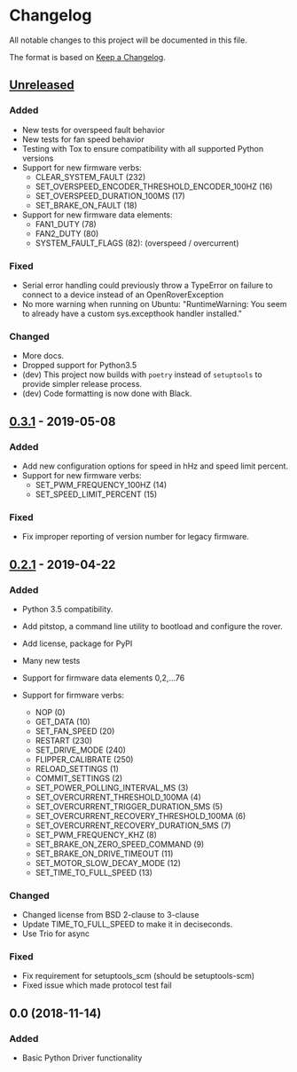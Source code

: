 # Changelog

All notable changes to this project will be documented in this file.

The format is based on [Keep a Changelog](https://keepachangelog.com/en/1.0.0/).

## [Unreleased][unreleased]

### Added

- New tests for overspeed fault behavior
- New tests for fan speed behavior
- Testing with Tox to ensure compatibility with all supported Python versions
- Support for new firmware verbs:
  - CLEAR_SYSTEM_FAULT (232)
  - SET_OVERSPEED_ENCODER_THRESHOLD_ENCODER_100HZ (16)
  - SET_OVERSPEED_DURATION_100MS (17)
  - SET_BRAKE_ON_FAULT (18)
- Support for new firmware data elements:
  - FAN1_DUTY (78)
  - FAN2_DUTY (80)
  - SYSTEM_FAULT_FLAGS (82): (overspeed / overcurrent)

### Fixed

- Serial error handling could previously throw a TypeError on failure to connect to a device instead of an OpenRoverException
- No more warning when running on Ubuntu: "RuntimeWarning: You seem to already have a custom sys.excepthook handler installed."

### Changed

- More docs.
- Dropped support for Python3.5
- (dev) This project now builds with `poetry` instead of `setuptools` to provide simpler release process.
- (dev) Code formatting is now done with Black.

## [0.3.1][0.3.1] - 2019-05-08

### Added

- Add new configuration options for speed in hHz and speed limit
  percent.
- Support for new firmware verbs:
  - SET_PWM_FREQUENCY_100HZ (14)
  - SET_SPEED_LIMIT_PERCENT (15)

### Fixed

- Fix improper reporting of version number for legacy firmware.

## [0.2.1][0.2.1] - 2019-04-22

### Added

- Python 3.5 compatibility.

- Add pitstop, a command line utility to bootload and configure the rover.

- Add license, package for PyPI

- Many new tests

- Support for firmware data elements 0,2,...76

- Support for firmware verbs:
  - NOP (0)
  - GET_DATA (10)
  - SET_FAN_SPEED (20)
  - RESTART (230)
  - SET_DRIVE_MODE (240)
  - FLIPPER_CALIBRATE (250)
  - RELOAD_SETTINGS (1)
  - COMMIT_SETTINGS (2)
  - SET_POWER_POLLING_INTERVAL_MS (3)
  - SET_OVERCURRENT_THRESHOLD_100MA (4)
  - SET_OVERCURRENT_TRIGGER_DURATION_5MS (5)
  - SET_OVERCURRENT_RECOVERY_THRESHOLD_100MA (6)
  - SET_OVERCURRENT_RECOVERY_DURATION_5MS (7)
  - SET_PWM_FREQUENCY_KHZ (8)
  - SET_BRAKE_ON_ZERO_SPEED_COMMAND (9)
  - SET_BRAKE_ON_DRIVE_TIMEOUT (11)
  - SET_MOTOR_SLOW_DECAY_MODE (12)
  - SET_TIME_TO_FULL_SPEED (13)

### Changed

- Changed license from BSD 2-clause to 3-clause
- Update TIME_TO_FULL_SPEED to make it in deciseconds.
- Use Trio for async

### Fixed

- Fix requirement for setuptools_scm (should be setuptools-scm)
- Fixed issue which made protocol test fail

## 0.0 (2018-11-14)

### Added

- Basic Python Driver functionality

[unreleased]: https://github.com/olivierlacan/keep-a-changelog/compare/0.3.1...HEAD
[0.3.1]: https://github.com/RoverRobotics/openrover-python/compare/0.2.1...0.3.1
[0.2.1]: https://github.com/RoverRobotics/openrover-python/compare/0.0...0.2.1
